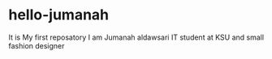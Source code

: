 # hello-jumanah
It is My first reposatory 
I am Jumanah aldawsari IT student at KSU and small fashion designer 
